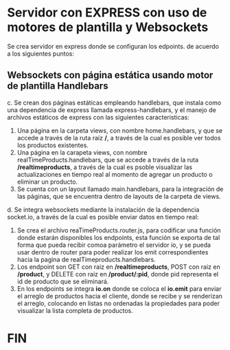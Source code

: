 # Servidor con EXPRESS con uso de motores de plantilla y Websockets

Se crea servidor en express donde se configuran los edpoints. de acuerdo a los siguientes puntos:

## Websockets con página estática usando motor de plantilla Handlebars

c. Se crean dos páginas estáticas empleando handlebars, que instala como una dependencia de express llamada express-handlebars, y el manejo de archivos estáticos de express con las siguientes caracteristicas:

1. Una página en la carpeta views, con nombre home.handlebars, y que se accede a través de la ruta raiz **/**, a través de la cual es posible ver todos los productos existentes.
2. Una página en la carapeta views, con nombre realTimeProducts.handlebars, que se accede a través de la ruta **/realtimeproducts**, a través de la cual es psoble visualizar las actualizaciones en tiempo real al momento de agregar un producto o eliminar un producto.
3. Se cuenta con un layout llamado main.handlebars, para la integración de las páginas, que se encuentra dentro de layouts de la carpeta de views.

d. Se integra websockets mediante la instalación de la dependencia socket.io, a través de la cual es posible enviar datos en tiempo real:

1. Se crea el archivo reaTimeProducts.router.js, para codificar una función donde estarán disponibles los endpoints, esta función se exporta de tal forma que pueda recibir comoa parámetro el servidor io, y se pueda usar dentro de router para poder realizar los emit correspondientes hacia la pagina de realTimeproducts.handlebars.
2. Los endpoint son GET con raiz en **/realtimeproducts**, POST con raiz en **/product**, y DELETE con raiz en **/product/:pid**, donde pid representa el id de producto que se eliminará.
3. En los endpoints se integra **io.on** donde se coloca el **io.emit** para enviar el arreglo de productos hacia el cliente, donde se recibe y se renderizan el arreglo, colocando en listas no ordenadas la propiedades para poder visualizar la lista completa de productos.

# FIN